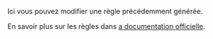 Ici vous pouvez modifier une règle précédemment générée.

En savoir plus sur les règles dans [a documentation officielle](https://docs.firefly-iii.org/advanced-concepts/rules).